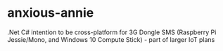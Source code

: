# anxious-annie
.Net C# intention to be cross-platform for 3G Dongle SMS (Raspberry Pi Jessie/Mono, and Windows 10 Compute Stick) - part of larger IoT plans
